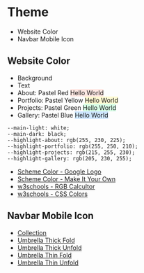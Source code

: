# Theme

* Website Color
* Navbar Mobile Icon

## Website Color

* Background
* Text 
* About: Pastel Red <span style="background-color: rgb(255, 230, 225)">Hello World</span>
* Portfolio: Pastel Yellow <span style="background-color: rgb(255, 250, 210)">Hello World</span>
* Projects: Pastel Green <span style="background-color: rgb(215, 255, 230)">Hello World</span>
* Gallery: Pastel Blue <span style="background-color: rgb(205, 230, 255)">Hello World</span>

````
--main-light: white;
--main-dark: black;
--highlight-about: rgb(255, 230, 225);
--highlight-portfolio: rgb(255, 250, 210);
--highlight-projects: rgb(215, 255, 230);
--highlight-gallery: rgb(205, 230, 255);
````

* [Scheme Color - Google Logo](https://www.schemecolor.com/google-logo-colors.php)
* [Scheme Color - Make It Your Own](https://www.schemecolor.com/make-it-your-own.php)
* [w3schools - RGB Calcultor](https://www.w3schools.com/colors/colors_rgb.asp)
* [w3schools - CSS Colors](https://www.w3schools.com/cssref/css_colors.asp)

## Navbar Mobile Icon

* [Collection](https://thenounproject.com/visualglow/collection/umbrella/)
* [Umbrella Thick Fold](https://thenounproject.com/term/closed-umbrella/977465/)
* [Umbrella Thick Unfold](https://thenounproject.com/term/umbrella/977458/)
* [Umbrella Thin Fold](https://thenounproject.com/term/umbrella/977462/)
* [Umbrella Thin Unfold](https://thenounproject.com/term/umbrella/977454/)
